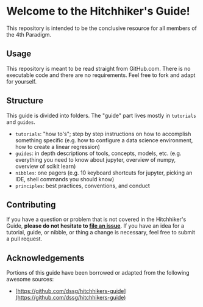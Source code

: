 # Welcome to the Hitchhiker's Guide!
This repository is intended to be the conclusive resource for all members of the 4th Paradigm. 

## Usage
This repository is meant to be read straight from GitHub.com. There is no executable code and there are no requirements. Feel free to fork and adapt for yourself.

## Structure
This guide is divided into folders. The "guide" part lives mostly in `tutorials` and `guides`.

* `tutorials`: "how to's"; step by step instructions on how to accomplish something specific (e.g. how to configure a data science environment, how to create a linear regression)
* `guides`: in depth descriptions of tools, concepts, models, etc. (e.g. everything you need to know about jupyter, overview of numpy, overview of scikit learn)
* `nibbles`: one pagers (e.g. 10 keyboard shortcuts for jupyter, picking an IDE, shell commands you should know)
* `principles`: best practices, conventions, and conduct

## Contributing
If you have a question or problem that is not covered in the Hitchhiker's Guide, **please do not hesitate to [file an issue](https://github.com/the4thparadigm/hitchhikers-guide/issues/new)**. If you have an idea for a tutorial, guide, or nibble, or thing a change is necessary, feel free to submit a pull request.

## Acknowledgements
Portions of this guide have been borrowed or adapted from the following awesome sources:
* [https://github.com/dssg/hitchhikers-guide](https://github.com/dssg/hitchhikers-guide)

